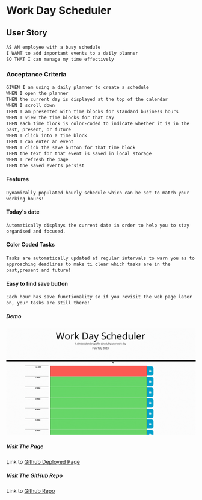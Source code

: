 # Work Day Scheduler

## User Story

```
AS AN employee with a busy schedule
I WANT to add important events to a daily planner
SO THAT I can manage my time effectively
```

### Acceptance Criteria

```
GIVEN I am using a daily planner to create a schedule
WHEN I open the planner
THEN the current day is displayed at the top of the calendar
WHEN I scroll down
THEN I am presented with time blocks for standard business hours
WHEN I view the time blocks for that day
THEN each time block is color-coded to indicate whether it is in the past, present, or future
WHEN I click into a time block
THEN I can enter an event
WHEN I click the save button for that time block
THEN the text for that event is saved in local storage
WHEN I refresh the page
THEN the saved events persist
```

#### Features

```
Dynamically populated hourly schedule which can be set to match your working hours!
```

#### Today's date

```
Automatically displays the current date in order to help you to stay organised and focused.
```

#### Color Coded Tasks

```
Tasks are automatically updated at regular intervals to warn you as to approaching deadlines to make ti clear which tasks are in the past,present and future!
```

#### Easy to find save button

```
Each hour has save functionality so if you revisit the web page later on, your tasks are still there!
```

##### Demo

![Watch the Demo](https://github.com/cherry-aisha/week-5-work-day-scheduler/blob/main/Assets/demo.gif?raw=true)

##### Visit The Page
Link to [Github Deployed Page](https://cherry-aisha.github.io/week-5-work-day-scheduler/)

##### Visit The GitHub Repo
Link to [Github Repo](https://github.com/cherry-aisha/week-5-work-day-scheduler)